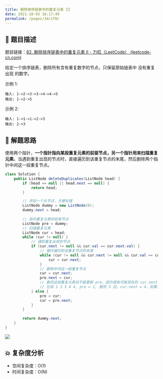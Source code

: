 ```yaml
---
title: 删除排序链表中的重复元素 II
date: 2021-10-03 16:17:49
permalink: /pages/34c1f0/
---
```


## 📃 题目描述

题目链接：[82. 删除排序链表中的重复元素 II - 力扣（LeetCode） (leetcode-cn.com)](https://leetcode-cn.com/problems/remove-duplicates-from-sorted-list-ii/)

给定一个排序链表，删除所有含有重复数字的节点，只保留原始链表中 没有重复出现 的数字。

示例 1:

```
输入: 1->2->3->3->4->4->5
输出: 1->2->5
```


示例 2:

```
输入: 1->1->1->2->3
输出: 2->3
```

## 🔔 解题思路

使用两个指针，**一个指针指向某段重复元素的前驱节点，另一个指针用来扫描重复元素**。当遇到重复出现的节点时，直接遍历到该重复节点的末尾，然后删除两个指针中间这一段重复节点。


```java
class Solution {
    public ListNode deleteDuplicates(ListNode head) {
        if (head == null || head.next == null) {
            return head;
        }

        // 添加一个头节点，方便处理
        ListNode dummy = new ListNode(0);
        dummy.next = head;
		
        // 指向重复元素的前驱节点
        ListNode pre = dummy;
        // 扫描重复元素
        ListNode cur = head;
        while (cur != null) {
            // 遇到重复出现的节点
            if (cur.next != null && cur.val == cur.next.val) {
                // 循环遍历到该重复节点的末尾
                while (cur != null && cur.next != null && cur.val == cur.next.val) {
                    cur = cur.next;
                }
                // 删除中间这一段重复节点
                cur = cur.next;
                pre.next = cur;
                // 删完这段重复元素后不能更新 pre，因为很有可能现在的 cur.next 又是一段重复元素
                // 比如 1 3 3 4 4, pre = 1, 删完 3 后，cur.next = 4，如果更新 pre 为 cur.next = 4 的话，显然是不合题意的（重复元素需要全部删除）
            } else {
                pre = cur;
                cur = pre.next;
            }
        }
        
        return dummy.next;
    }
}
```

![](https://cs-wiki.oss-cn-shanghai.aliyuncs.com/img/20211003163736.png)

## 💥 复杂度分析

- 空间复杂度：O(1)
- 时间复杂度：O(N)






